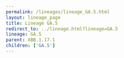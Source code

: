 ```yaml
---
permalink: /lineages/lineage_GA.5.html
layout: lineage_page
title: Lineage GA.5
redirect_to: ../lineage.html?lineage=GA.5
lineage: GA.5
parent: XBB.1.17.1
children: ['GA.5']
---
```

